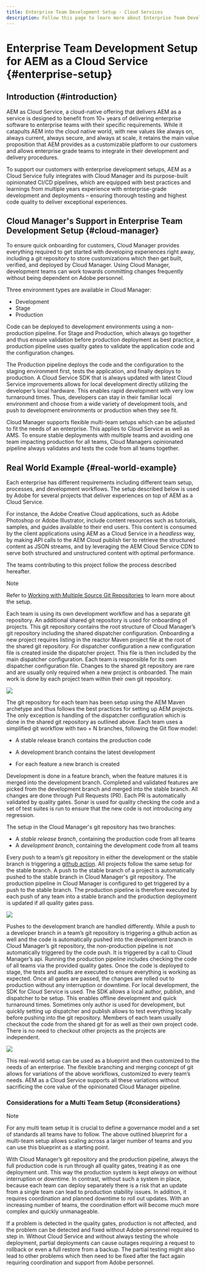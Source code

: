 ```yaml
---
title: Enterprise Team Development Setup - Cloud Services
description: Follow this page to learn more about Enterprise Team Development Setup
---
```

# Enterprise Team Development Setup for AEM as a Cloud Service {#enterprise-setup}

## Introduction {#introduction}

AEM as Cloud Service, a cloud-native offering that delivers AEM as a service is designed to benefit from 10+ years of delivering enterprise software to enterprise teams with their specific requirements. While it catapults AEM into the cloud native world, with new values like always on, always current, always secure, and always at scale, it retains the main value proposition that AEM provides as a customizable platform to our customers and allows enterprise grade teams to integrate in their development and delivery procedures.

To support our customers with enterprise development setups, AEM as a Cloud Service fully integrates with Cloud Manager and its purpose-built opinionated CI/CD pipelines, which are equipped with best practices and learnings from multiple years experience with enterprise-grade development and deployments – ensuring thorough testing and highest code quality to deliver exceptional experiences.

## Cloud Manager's Support in Enterprise Team Development Setup {#cloud-manager}

To ensure quick onboarding for customers, Cloud Manager provides everything required to get started with developing experiences right away, including a git repository to store customizations which then get built, verified, and deployed by Cloud Manager.
Using Cloud Manager, development teams can work towards committing changes frequently without being dependent on Adobe personnel. 

Three environment types are available in Cloud Manager: 

* Development
* Stage
* Production 

Code can be deployed to development environments using a non-production pipeline. For Stage and Production, which always go together and thus ensure validation before production deployment as best practice, a production pipeline uses quality gates to validate the application code and the configuration changes. 

The Production pipeline deploys the code and the configuration to the staging environment first, tests the application, and finally deploys to production.
A Cloud Service SDK that is always updated with latest Cloud Service improvements allows for local development directly utilizing the developer’s local hardware. This enables rapid development with very low turnaround times. Thus, developers can stay in their familiar local environment and choose from a wide variety of development tools, and push to development environments or production when they see fit. 

Cloud Manager supports flexible multi-team setups which can be adjusted to fit the needs of an enterprise. This applies to Cloud Service as well as AMS. To ensure stable deployments with multiple teams and avoiding one team impacting production for all teams, Cloud Managers opinionated pipeline always validates and tests the code from all teams together.


## Real World Example {#real-world-example}

Each enterprise has different requirements including different team setup, processes, and development workflows. The setup described below is used by Adobe for several projects that deliver experiences on top of AEM as a Cloud Service.

For instance, the Adobe Creative Cloud applications, such as Adobe Photoshop or Adobe Illustrator, include content resources such as tutorials, samples, and guides available to their end users. This content is consumed by the client applications using AEM as a Cloud Service in a *headless* way, by making API calls to the AEM Cloud publish tier to retrieve the structured content as JSON streams, and by leveraging the AEM Cloud Service CDN to serve both structured and unstructured content with optimal performance.

The teams contributing to this project follow the process described hereafter.

>[!NOTE]
>Refer to [Working with Multiple Source Git Repositories](https://experienceleague.adobe.com/docs/experience-manager-cloud-manager/using/managing-code/working-with-multiple-source-git-repos.html#managing-code) to learn more about the setup. 

Each team is using its own development workflow and has a separate git repository. An additional shared git repository is used for onboarding of projects. This git repository contains the root structure of Cloud Manager’s git repository including the shared dispatcher configuration. Onboarding a new project requires listing in the reactor Maven project file at the root of the shared git repository. For dispatcher configuration a new configuration file is created inside the dispatcher project. This file is then included by the main dispatcher configuration. Each team is responsible for its own dispatcher configuration file. Changes to the shared git repository are rare and are usually only required when a new project is onboarded. The main work is done by each project team within their own git repository.
 
![](assets/team-setup1.png)

The git repository for each team has been setup using the AEM Maven archetype and thus follows the best practices for setting up AEM projects. The only exception is handling of the dispatcher configuration which is done in the shared git repository as outlined above.
Each team uses a simplified git workflow with two + N branches, following the Git flow model:

* A stable release branch contains the production code

* A development branch contains the latest development

* For each feature a new branch is created


Development is done in a feature branch, when the feature matures it is merged into the development branch. Completed and validated features are picked from the development branch and merged into the stable branch. All changes are done through Pull Requests (PR). Each PR is automatically validated by quality gates. Sonar is used for quality checking the code and a set of test suites is run to ensure that the new code is not introducing any regression.

The setup in the Cloud Manager's git repository has two branches:

* A *stable release branch*, containing the production code from all teams
* A *development branch*, containing the development code from all teams

Every push to a team’s git repository in either the development or the stable branch is triggering a [github action](https://experienceleague.adobe.com/docs/experience-manager-cloud-manager/using/managing-code/working-with-multiple-source-git-repos.html?lang=en#managing-code). All projects follow the same setup for the stable branch. A push to the stable branch of a project is automatically pushed to the stable branch in Cloud Manager's git repository. The production pipeline in Cloud Manager is configured to get triggered by a push to the stable branch. The production pipeline is therefore executed by each push of any team into a stable branch and the production deployment is updated if all quality gates pass.

![](assets/team-setup2.png)
 
Pushes to the development branch are handled differently. While a push to a developer branch in a team’s git repository is triggering a github action as well and the code is automatically pushed into the development branch in Cloud Manager’s git repository, the non-production pipeline is not automatically triggered by the code push. It is triggered by a call to Cloud Manager’s api.
Running the production pipeline includes checking the code of all teams via the provided quality gates. Once the code is deployed to stage, the tests and audits are executed to ensure everything is working as expected. Once all gates are passed, the changes are rolled out to production without any interruption or downtime.
For local development, the SDK for Cloud Service is used. The SDK allows a local author, publish, and dispatcher to be setup. This enables offline development and quick turnaround times. Sometimes only author is used for development, but quickly setting up dispatcher and publish allows to test everything locally before pushing into the git repository. Members of each team usually checkout the code from the shared git for as well as their own project code. There is no need to checkout other projects as the projects are independent.

![](assets/team-setup3.png)
 
This real-world setup can be used as a blueprint and then customized to the needs of an enterprise. The flexible branching and merging concept of git allows for variations of the above workflows, customized to every team’s needs. AEM as a Cloud Service supports all these variations without sacrificing the core value of the opinionated Cloud Manager pipeline.

### Considerations for a Multi Team Setup {#considerations}

>[!NOTE]
>For any multi team setup it is crucial to define a governance model and a set of standards all teams have to follow. The above outlined blueprint for a multi-team setup allows scaling across a larger number of teams and you can use this blueprint as a starting point.

With Cloud Manager’s git repository and the production pipeline, always the full production code is run through all quality gates, treating it as one deployment unit. This way the production system is kept *always on* without interruption or downtime.
In contrast, without such a system in place, because each team can deploy separately there is a risk that an update from a single team can lead to production stability issues. In addition, it requires coordination and planned downtime to roll out updates. With an increasing number of teams, the coordination effort will become much more complex and quickly unmanageable.

If a problem is detected in the quality gates, production is not affected, and the problem can be detected and fixed without Adobe personnel required to step in. Without Cloud Service and without always testing the whole deployment, partial deployments can cause outages requiring a request to rollback or even a full restore from a backup. The partial testing might also lead to other problems which then need to be fixed after the fact again requiring coordination and support from Adobe personnel.